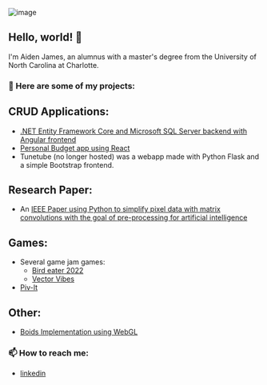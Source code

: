![image](https://github.com/bubbybumble/bubbybumble/assets/73562962/66ad17d7-5b50-48e5-818e-125548656467)

## Hello, world! 👋
I'm Aiden James, an alumnus with a master's degree from the University of North Carolina at Charlotte.

### 📝 Here are some of my projects:

## CRUD Applications:
- [.NET Entity Framework Core and Microsoft SQL Server backend with Angular frontend](https://github.com/bubbybumble/Angular-Dotnet-Demo)
- [Personal Budget app using React](https://github.com/bubbybumble/personal-budget-react)
- Tunetube (no longer hosted) was a webapp made with Python Flask and a simple Bootstrap frontend.

## Research Paper:
- An [IEEE Paper using Python to simplify pixel data with matrix convolutions with the goal of pre-processing for artificial intelligence](https://doi.org/10.1109/URTC56832.2022.10002246)

## Games:
- Several game jam games:
  - [Bird eater 2022](https://github.com/bubbybumble/Bird-Eater)
  - [Vector Vibes](https://github.com/bubbybumble/VectorVibes)
- [Piv-It](https://www.coolmathgames.com/0-piv-it)

## Other:
- [Boids Implementation using WebGL](https://github.com/bubbybumble/boids)

###  📫 How to reach me:
- [linkedin](https://www.linkedin.com/in/aiden-james/)



